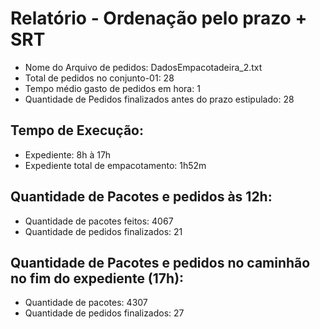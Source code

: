 # Relatório - Ordenação pelo prazo + SRT
 - Nome do Arquivo de pedidos: DadosEmpacotadeira_2.txt
 - Total de pedidos no conjunto-01: 28
 - Tempo médio gasto de pedidos em hora: 1
 - Quantidade de Pedidos finalizados antes do prazo estipulado: 28
## Tempo de Execução:
 - Expediente: 8h à 17h
 - Expediente total de empacotamento: 1h52m
## Quantidade de Pacotes e pedidos às 12h:
 - Quantidade de pacotes feitos: 4067
 - Quantidade de pedidos finalizados: 21
## Quantidade de Pacotes e pedidos no caminhão no fim do expediente (17h):
 - Quantidade de pacotes: 4307
 - Quantidade de pedidos finalizados: 27
